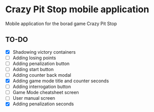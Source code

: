 # Crazy Pit Stop mobile application

Mobile application for the borad game Crazy Pit Stop

## TO-DO

- [x] Shadowing victory containers
- [ ] Adding losing points
- [ ] Adding penalization button
- [ ] Adding start button
- [ ] Adding counter back modal
- [x] Adding game mode title and counter seconds
- [ ] Adding interrogation button
- [ ] Game Mode cheatsheet screen
- [ ] User manual screen
- [x] Adding penalization seconds
